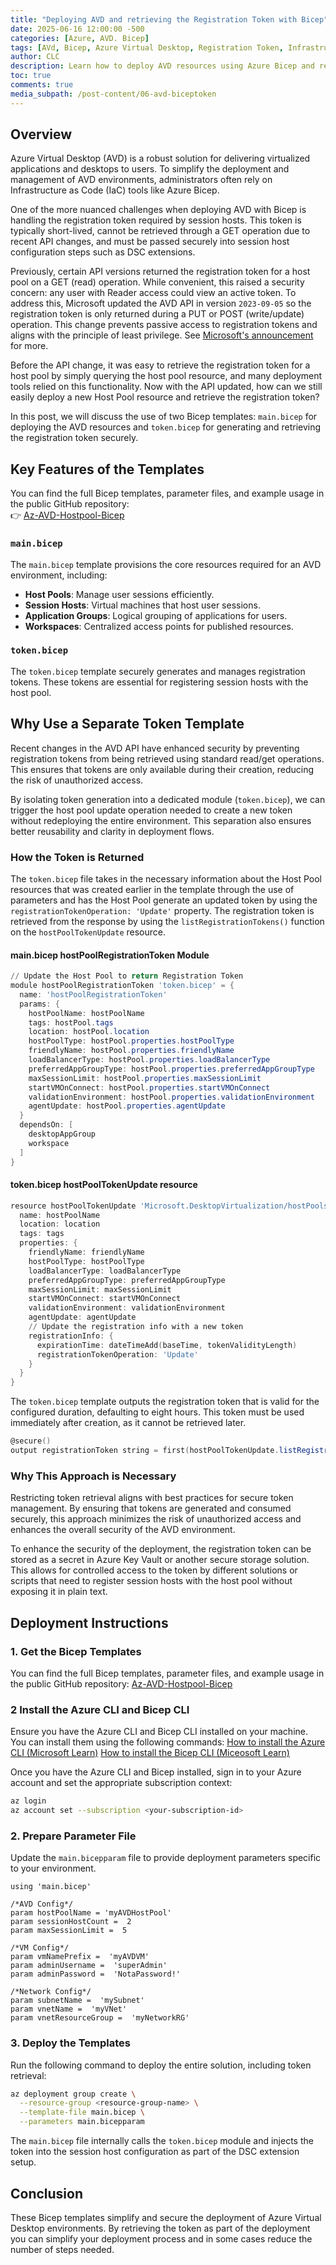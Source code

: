 ```yaml
---
title: "Deploying AVD and retrieving the Registration Token with Bicep"
date: 2025-06-16 12:00:00 -500
categories: [Azure, AVD. Bicep]
tags: [AVd, Bicep, Azure Virtual Desktop, Registration Token, Infrastructure as Code]
author: CLC
description: Learn how to deploy AVD resources using Azure Bicep and retrieve the Host Pool registration token during the deployment to simplify the process.
toc: true
comments: true
media_subpath: /post-content/06-avd-biceptoken
---
```


## Overview

Azure Virtual Desktop (AVD) is a robust solution for delivering virtualized applications and desktops to users. To simplify the deployment and management of AVD environments, administrators often rely on Infrastructure as Code (IaC) tools like Azure Bicep.

One of the more nuanced challenges when deploying AVD with Bicep is handling the registration token required by session hosts. This token is typically short-lived, cannot be retrieved through a GET operation due to recent API changes, and must be passed securely into session host configuration steps such as DSC extensions.

Previously, certain API versions returned the registration token for a host pool on a GET (read) operation. While convenient, this raised a security concern: any user with Reader access could view an active token. To address this, Microsoft updated the AVD API in version `2023-09-05` so the registration token is only returned during a PUT or POST (write/update) operation. This change prevents passive access to registration tokens and aligns with the principle of least privilege. See [Microsoft's announcement](https://techcommunity.microsoft.com/discussions/azurevirtualdesktopforum/update-to-microsoft-desktop-virtualization-api-v-2023-09-05-by-august-2-2024-to-/4180665) for more.

Before the API change, it was easy to retrieve the registration token for a host pool by simply querying the host pool resource, and many deployment tools relied on this functionality. Now with the API updated, how can we still easily deploy a new Host Pool resource and retrieve the registration token?

In this post, we will discuss the use of two Bicep templates: `main.bicep` for deploying the AVD resources and `token.bicep` for generating and retrieving the registration token securely.

## Key Features of the Templates

You can find the full Bicep templates, parameter files, and example usage in the public GitHub repository:  
👉 [Az-AVD-Hostpool-Bicep](https://github.com/cocallaw/Az-AVD-Hostpool-Bicep)

### `main.bicep`

The `main.bicep` template provisions the core resources required for an AVD environment, including:

- **Host Pools**: Manage user sessions efficiently.
- **Session Hosts**: Virtual machines that host user sessions.
- **Application Groups**: Logical grouping of applications for users.
- **Workspaces**: Centralized access points for published resources.

### `token.bicep`

The `token.bicep` template securely generates and manages registration tokens. These tokens are essential for registering session hosts with the host pool.

## Why Use a Separate Token Template

Recent changes in the AVD API have enhanced security by preventing registration tokens from being retrieved using standard read/get operations. This ensures that tokens are only available during their creation, reducing the risk of unauthorized access.

By isolating token generation into a dedicated module (`token.bicep`), we can trigger the host pool update operation needed to create a new token without redeploying the entire environment. This separation also ensures better reusability and clarity in deployment flows.

### How the Token is Returned

The `token.bicep` file takes in the necessary information about the Host Pool resources that was created earlier in the template through the use of parameters and has the Host Pool generate an updated token by using the `registrationTokenOperation: 'Update'` property. The registration token is retrieved from the response by using the `listRegistrationTokens()` function on the `hostPoolTokenUpdate` resource.

#### **main.bicep hostPoolRegistrationToken Module**

```powershell
// Update the Host Pool to return Registration Token
module hostPoolRegistrationToken 'token.bicep' = {
  name: 'hostPoolRegistrationToken'
  params: {
    hostPoolName: hostPoolName
    tags: hostPool.tags
    location: hostPool.location
    hostPoolType: hostPool.properties.hostPoolType
    friendlyName: hostPool.properties.friendlyName
    loadBalancerType: hostPool.properties.loadBalancerType
    preferredAppGroupType: hostPool.properties.preferredAppGroupType
    maxSessionLimit: hostPool.properties.maxSessionLimit
    startVMOnConnect: hostPool.properties.startVMOnConnect
    validationEnvironment: hostPool.properties.validationEnvironment
    agentUpdate: hostPool.properties.agentUpdate
  }
  dependsOn: [
    desktopAppGroup
    workspace
  ]
}
```

#### **token.bicep hostPoolTokenUpdate resource**

```powershell
resource hostPoolTokenUpdate 'Microsoft.DesktopVirtualization/hostPools@2024-04-03' = {
  name: hostPoolName
  location: location
  tags: tags
  properties: {
    friendlyName: friendlyName
    hostPoolType: hostPoolType
    loadBalancerType: loadBalancerType
    preferredAppGroupType: preferredAppGroupType
    maxSessionLimit: maxSessionLimit
    startVMOnConnect: startVMOnConnect
    validationEnvironment: validationEnvironment
    agentUpdate: agentUpdate
    // Update the registration info with a new token
    registrationInfo: {
      expirationTime: dateTimeAdd(baseTime, tokenValidityLength)
      registrationTokenOperation: 'Update'
    }
  }
}
```

The `token.bicep` template outputs the registration token that is valid for the configured duration, defaulting to eight hours. This token must be used immediately after creation, as it cannot be retrieved later.

```powershell
@secure()
output registrationToken string = first(hostPoolTokenUpdate.listRegistrationTokens().value)!.token

```

### Why This Approach is Necessary

Restricting token retrieval aligns with best practices for secure token management. By ensuring that tokens are generated and consumed securely, this approach minimizes the risk of unauthorized access and enhances the overall security of the AVD environment.

To enhance the security of the deployment, the registration token can be stored as a secret in Azure Key Vault or another secure storage solution. This allows for controlled access to the token by different solutions or scripts that need to register session hosts with the host pool without exposing it in plain text.

## Deployment Instructions

### 1. Get the Bicep Templates

You can find the full Bicep templates, parameter files, and example usage in the public GitHub repository:  [Az-AVD-Hostpool-Bicep](https://github.com/cocallaw/Az-AVD-Hostpool-Bicep)

### 2 Install the Azure CLI and Bicep CLI

Ensure you have the Azure CLI and Bicep CLI installed on your machine. You can install them using the following commands:
[How to install the Azure CLI (Microsoft Learn)](https://learn.microsoft.com/cli/azure/install-azure-cli?view=azure-cli-latest)
[How to install the Bicep CLI (Miceosoft Learn)](https://learn.microsoft.com/en-us/azure/azure-resource-manager/bicep/install)

Once you have the Azure CLI and Bicep installed, sign in to your Azure account and set the appropriate subscription context:

```bash
az login
az account set --subscription <your-subscription-id>
```

### 2. Prepare Parameter File

Update the `main.bicepparam` file to provide deployment parameters specific to your environment.
```bicep
using 'main.bicep'

/*AVD Config*/
param hostPoolName = 'myAVDHostPool'
param sessionHostCount =  2
param maxSessionLimit =  5

/*VM Config*/
param vmNamePrefix =  'myAVDVM'
param adminUsername =  'superAdmin'
param adminPassword =  'NotaPassword!'

/*Network Config*/
param subnetName =  'mySubnet'
param vnetName =  'myVNet'
param vnetResourceGroup =  'myNetworkRG'
```

### 3. Deploy the Templates

Run the following command to deploy the entire solution, including token retrieval:

```bash
az deployment group create \
  --resource-group <resource-group-name> \
  --template-file main.bicep \
  --parameters main.bicepparam
```

The `main.bicep` file internally calls the `token.bicep` module and injects the token into the session host configuration as part of the DSC extension setup.

## Conclusion

These Bicep templates simplify and secure the deployment of Azure Virtual Desktop environments. By retrieving the token as part of the deployment you can simplify your deployment process and in some cases reduce the number of steps needed.
